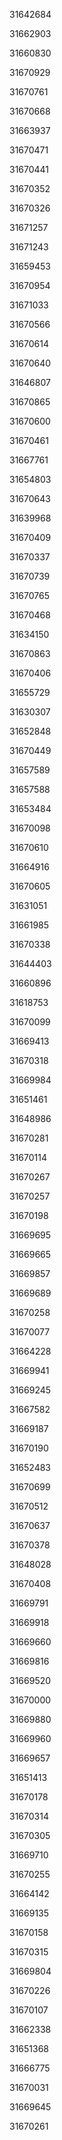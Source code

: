 31642684

31662903

31660830

31670929

31670761

31670668

31663937

31670471

31670441

31670352

31670326

31671257

31671243

31659453

31670954

31671033

31670566

31670614

31670640

31646807

31670865

31670600

31670461

31667761

31654803

31670643

31639968

31670409

31670337

31670739

31670765

31670468

31634150

31670863

31670406

31655729

31630307

31652848

31670449

31657589

31657588

31653484

31670098

31670610

31664916

31670605

31631051

31661985

31670338

31644403

31660896

31618753

31670099

31669413

31670318

31669984

31651461

31648986

31670281

31670114

31670267

31670257

31670198

31669695

31669665

31669857

31669689

31670258

31670077

31664228

31669941

31669245

31667582

31669187

31670190

31652483

31670699

31670512

31670637

31670378

31648028

31670408

31669791

31669918

31669660

31669816

31669520

31670000

31669880

31669960

31669657

31651413

31670178

31670314

31670305

31669710

31670255

31664142

31669135

31670158

31670315

31669804

31670226

31670107

31662338

31651368

31666775

31670031

31669645

31670261

